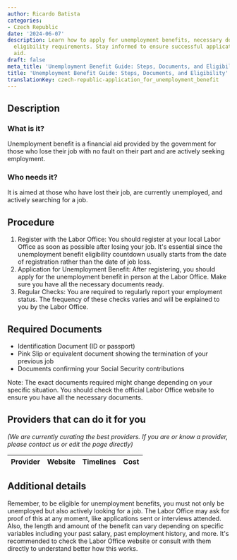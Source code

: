 ```yaml
---
author: Ricardo Batista
categories:
- Czech Republic
date: '2024-06-07'
description: Learn how to apply for unemployment benefits, necessary documents, and
  eligibility requirements. Stay informed to ensure successful application and timely
  aid.
draft: false
meta_title: 'Unemployment Benefit Guide: Steps, Documents, and Eligibility'
title: 'Unemployment Benefit Guide: Steps, Documents, and Eligibility'
translationKey: czech-republic-application_for_unemployment_benefit
---
```


## Description
### What is it?
Unemployment benefit is a financial aid provided by the government for those who lose their job with no fault on their part and are actively seeking employment.

### Who needs it?
It is aimed at those who have lost their job, are currently unemployed, and actively searching for a job.

## Procedure
1. Register with the Labor Office: You should register at your local Labor Office as soon as possible after losing your job. It's essential since the unemployment benefit eligibility countdown usually starts from the date of registration rather than the date of job loss.
2. Application for Unemployment Benefit: After registering, you should apply for the unemployment benefit in person at the Labor Office. Make sure you have all the necessary documents ready.
3. Regular Checks: You are required to regularly report your employment status. The frequency of these checks varies and will be explained to you by the Labor Office.

## Required Documents
- Identification Document (ID or passport)
- Pink Slip or equivalent document showing the termination of your previous job
- Documents confirming your Social Security contributions

Note: The exact documents required might change depending on your specific situation. You should check the official Labor Office website to ensure you have all the necessary documents.

## Providers that can do it for you

_(We are currently curating the best providers. If you are or know a provider, please contact us or edit the page directly)_

| Provider        |     Website     |     Timelines    |       Cost      |
| --------------- | --------------- |  :-------------: | :-------------: |

## Additional details
Remember, to be eligible for unemployment benefits, you must not only be unemployed but also actively looking for a job. The Labor Office may ask for proof of this at any moment, like applications sent or interviews attended. Also, the length and amount of the benefit can vary depending on specific variables including your past salary, past employment history, and more. It's recommended to check the Labor Office website or consult with them directly to understand better how this works.